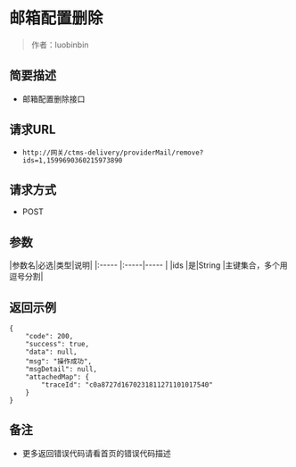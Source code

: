 # 邮箱配置删除

> 作者：luobinbin

## 简要描述

- 邮箱配置删除接口

## 请求URL
- `http://网关/ctms-delivery/providerMail/remove?ids=1,1599690360215973890`
  
## 请求方式
- POST

## 参数

|参数名|必选|类型|说明|
|:-----  |:-----|-----                  |
|ids |是|String   |主键集合，多个用逗号分割|

## 返回示例 

``` 
{
    "code": 200,
    "success": true,
    "data": null,
    "msg": "操作成功",
    "msgDetail": null,
    "attachedMap": {
        "traceId": "c0a8727d1670231811271101017540"
    }
}
```
## 备注 

- 更多返回错误代码请看首页的错误代码描述